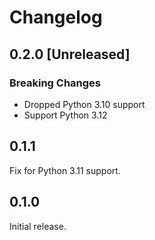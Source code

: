 # Changelog

## 0.2.0 [Unreleased]

### Breaking Changes

- Dropped Python 3.10 support
- Support Python 3.12

## 0.1.1

Fix for Python 3.11 support.

## 0.1.0

Initial release.
